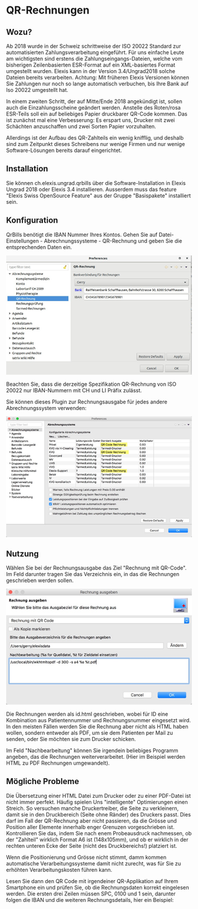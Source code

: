 # QR-Rechnungen

## Wozu?

Ab 2018 wurde in der Schweiz schrittweise der ISO 20022 Standard zur automatisierten Zahlungsverarbeitung eingeführt.
Für uns einfache Leute am wichtigsten sind erstens die Zahlungseingangs-Dateien, welche vom bisherigen Zeilenbasierten ESR-Format
auf ein XML-basiertes Format umgestellt wurden.
Elexis kann in der Version 3.4/Ungrad2018  solche Dateien bereits verarbeiten. Achtung: Mit früheren Elexis Versionen können Sie Zahlungen nur noch so lange automatisch verbuchen, bis Ihre Bank auf Iso 20022 umgestellt hat.

In einem zweiten Schritt, der auf Mitte/Ende 2018 angekündigt ist, sollen auch die Einzahlungsscheine geändert werden. Anstelle des Roten/rosa ESR-Teils soll ein auf beliebiges Papier druckbarer QR-Code kommen. Das ist zunächst mal eine Verbesserung: Es erspart uns, Drucker mit zwei Schächten anzuschaffen und zwei Sorten Papier vorzuhalten.

Allerdings ist der Aufbau des QR-Zahlteils ein wenig knifflig, und deshalb sind zum Zeitpunkt dieses Schreibens nur wenige Firmen und nur wenige Software-Lösungen bereits darauf eingerichtet.
 
 ## Installation

 Sie können ch.elexis.ungrad.qrbills über die Software-Installation in Elexis Ungrad 2018 oder Elexis 3.4 installieren.
 Ausserdem muss das feature "Elexis Swiss OpenSource Feature" aus der Gruppe "Basispakete" installiert sein.

 ## Konfiguration

 QrBills benötigt die IBAN Nummer Ihres Kontos. Gehen Sie auf Datei-Einstellungen - Abrechnungssysteme - QR-Rechnung und geben Sie die entsprechenden Daten ein.
 
 ![settings.jpg](./settings.jpg)

 Beachten Sie, dass die derzeitige Spezifikation QR-Rechnung von ISO 20022 nur IBAN-Nummern mit CH und LI Präfix zulässt.
 
 Sie können dieses Plugin zur Rechnungsausgabe für jedes andere Abrechnungssystem verwenden:
 
 ![settings2.jpg](./settings2.jpg)
 

 ## Nutzung
 
 Wählen Sie bei der Rechnungsausgabe das Ziel "Rechnung mit QR-Code". Im Feld darunter tragen Sie das Verzeichnis ein, in das die Rechnungen
 geschrieben werden sollen. 
 
 ![output.jpg](./output.jpg)
 
 Die Rechnungen werden als id.html geschrieben, wobei für ID eine Kombination aus Patientennummer und Rechnungsnummer eingesetzt wird. In den meisten Fällen werden Sie die Rechnung aber nicht als HTML haben wollen, sondern entweder als PDF, um sie dem Patienten per Mail zu senden, oder Sie möchten sie zum Drucker schicken.
 
Im Feld "Nachbearbeitung" können Sie irgendein beliebiges Programm angeben, das die Rechnungen weiterverarbeitet. (Hier im Beispiel werden HTML zu PDF Rechnungen umgewandelt).


 ## Mögliche Probleme
 
 Die Übersetzung einer HTML Datei zum Drucker oder zu einer PDF-Datei ist nicht immer perfekt. Häufig spielen Uns "intelligente" Optimierungen einen Streich. So versuchen manche Druckertreiber, die Seite zu verkleinern, damit sie in den Druckbereich (Seite ohne Ränder) des Druckers passt. Dies darf im Fall der QR-Rechnung aber nicht passieren, da die Grösse und Position aller Elemente innerhalb enger Grenuzen vorgeschrieben ist. Kontrollieren Sie das, indem Sie nach enem Probeausdruck nachmessen, ob der "Zahlteil" wirklich Format A6 ist (148x105mm), und ob er wirklich in der rechten unteren Ecke der Seite (nicht des Druckbereichs!) platziert ist.
 
Wenn die Positionierung und Grösse nicht stimmt, damm kommen automatische Verarbeitungssysteme damit nicht zurecht, was für Sie zu erhöhten Verarbeitungskosten führen kann.

Lesen Sie dann den QR Code mit irgendeiner QR-Applikation auf Ihrem Smartphone ein und prüfen Sie, ob die Rechnungsdaten korrekt eingelesen werden. Die ersten drei Zeilen müssen SPC, 0100 und 1 sein, darunter folgen die IBAN und die weiteren Rechnungsdetails, hier ein Beispiel:

